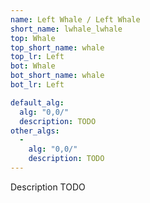 ```yaml
---
name: Left Whale / Left Whale
short_name: lwhale_lwhale
top: Whale
top_short_name: whale
top_lr: Left
bot: Whale
bot_short_name: whale
bot_lr: Left

default_alg:
  alg: "0,0/"
  description: TODO
other_algs:
  -
    alg: "0,0/"
    description: TODO
---
```


Description TODO

